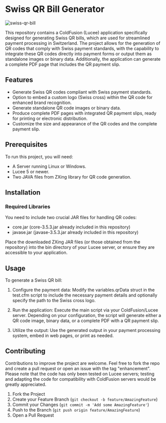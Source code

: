 # Swiss QR Bill Generator

![swiss-qr-bill](https://github.com/PAWECOGmbH/swissqrcode/assets/22148114/90cd0895-799f-4bfb-bb01-dd4e692d32f2)

This repository contains a ColdFusion (Lucee) application specifically designed for generating Swiss QR bills, which are used for streamlined payment processing in Switzerland. The project allows for the generation of QR codes that comply with Swiss payment standards, with the capability to integrate these QR codes directly into payment forms or output them as standalone images or binary data. Additionally, the application can generate a complete PDF page that includes the QR payment slip.

## Features

- Generate Swiss QR codes compliant with Swiss payment standards.
- Option to embed a custom logo (Swiss cross) within the QR code for enhanced brand recognition.
- Generate standalone QR code images or binary data.
- Produce complete PDF pages with integrated QR payment slips, ready for printing or electronic distribution.
- Customize the size and appearance of the QR codes and the complete payment slip.

## Prerequisites

To run this project, you will need:

- A Server running Linux or Windows.
- Lucee 5 or newer.
- Two JAVA files from ZXing library for QR code generation.


## Installation

### Required Libraries

You need to include two crucial JAR files for handling QR codes:

- core.jar (core-3.5.3.jar already included in this repository)
- javase.jar (javase-3.5.3.jar already included in this repository)

Place the downloaded ZXing JAR files (or those obtained from the repository) into the bin directory of your Lucee server, or ensure they are accessible to your application.

## Usage

To generate a Swiss QR bill:

1. Configure the payment data:
Modify the variables.qrData struct in the test.cfm script to include the necessary payment details and optionally specify the path to the Swiss cross logo.

2. Run the application:
Execute the main script via your ColdFusion/Lucee server. Depending on your configuration, the script will generate either a QR code image, binary data, or a complete PDF with a QR payment slip.

3. Utilize the output:
Use the generated output in your payment processing system, embed in web pages, or print as needed.

## Contributing

Contributions to improve the project are welcome. Feel free to fork the repo and create a pull request or open an issue with the tag "enhancement". Please note that the code has only been tested on Lucee servers; testing and adapting the code for compatibility with ColdFusion servers would be greatly appreciated.

1. Fork the Project
2. Create your Feature Branch (`git checkout -b feature/AmazingFeature`)
3. Commit your Changes (`git commit -m 'Add some AmazingFeature'`)
4. Push to the Branch (`git push origin feature/AmazingFeature`)
5. Open a Pull Request


